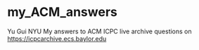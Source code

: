 # my_ACM_answers
Yu Gui 
NYU 
My answers to ACM ICPC live archive questions on https://icpcarchive.ecs.baylor.edu
